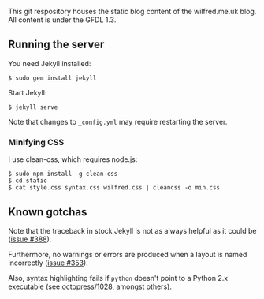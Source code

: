 This git respository houses the static blog content of the
wilfred.me.uk blog. All content is under the GFDL 1.3.

## Running the server

You need Jekyll installed:

    $ sudo gem install jekyll
    
Start Jekyll:

    $ jekyll serve

Note that changes to `_config.yml` may require restarting the server.

### Minifying CSS

I use clean-css, which requires node.js:

    $ sudo npm install -g clean-css
    $ cd static
    $ cat style.css syntax.css wilfred.css | cleancss -o min.css

## Known gotchas

Note that the traceback in stock Jekyll is not as always helpful as it
could be ([issue #388](https://github.com/mojombo/jekyll/issues/388)).

Furthermore, no warnings or errors are produced when a layout is named
incorrectly
([issue #353](https://github.com/mojombo/jekyll/issues/353)).

Also, syntax highlighting fails if `python` doesn't point to a
Python 2.x executable (see
[octopress/1028](https://github.com/imathis/octopress/issues/1028),
amongst others).
